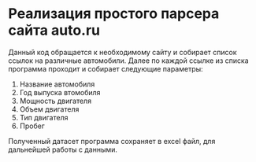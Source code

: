 # Реализация простого парсера сайта auto.ru
Данный код обращается к необходимому сайту и собирает список ссылок на различные автомобили.
Далее по каждой ссылке из списка программа проходит и собирает следующие параметры:
1. Название автомобиля
2. Год выпуска втомобиля
3. Мощность двигателя
4. Объем двигателя
5. Тип двигателя
6. Пробег

Полученный датасет программа сохраняет в excel файл, для дальнейшей работы с данными.
